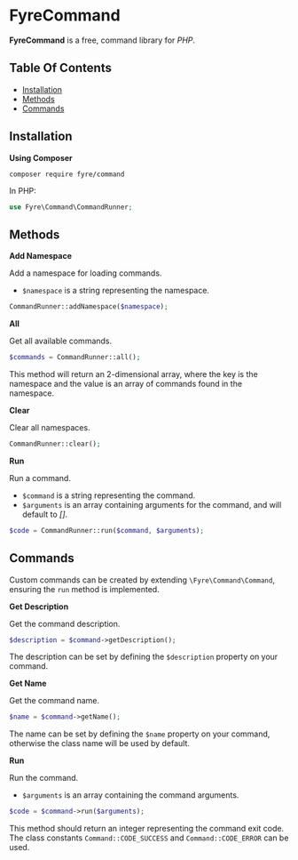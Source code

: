 # FyreCommand

**FyreCommand** is a free, command library for *PHP*.


## Table Of Contents
- [Installation](#installation)
- [Methods](#methods)
- [Commands](#commands)



## Installation

**Using Composer**

```
composer require fyre/command
```

In PHP:

```php
use Fyre\Command\CommandRunner;
```


## Methods

**Add Namespace**

Add a namespace for loading commands.

- `$namespace` is a string representing the namespace.

```php
CommandRunner::addNamespace($namespace);
```

**All**

Get all available commands.

```php
$commands = CommandRunner::all();
```

This method will return an 2-dimensional array, where the key is the namespace and the value is an array of commands found in the namespace.

**Clear**

Clear all namespaces.

```php
CommandRunner::clear();
```

**Run**

Run a command.

- `$command` is a string representing the command.
- `$arguments` is an array containing arguments for the command, and will default to *[]*.

```php
$code = CommandRunner::run($command, $arguments);
```


## Commands

Custom commands can be created by extending `\Fyre\Command\Command`, ensuring the `run` method is implemented.

**Get Description**

Get the command description.

```php
$description = $command->getDescription();
```

The description can be set by defining the `$description` property on your command.

**Get Name**

Get the command name.

```php
$name = $command->getName();
```

The name can be set by defining the `$name` property on your command, otherwise the class name will be used by default.

**Run**

Run the command.

- `$arguments` is an array containing the command arguments.

```php
$code = $command->run($arguments);
```

This method should return an integer representing the command exit code. The class constants `Command::CODE_SUCCESS` and `Command::CODE_ERROR` can be used.